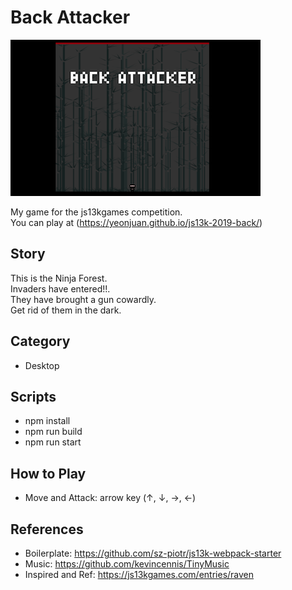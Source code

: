 # Back Attacker
![screenshot](./big-400.png)  

My game for the js13kgames competition.  
You can play at (https://yeonjuan.github.io/js13k-2019-back/)
## Story
This is the Ninja Forest.  
Invaders have entered!!.  
They have brought a gun cowardly.  
Get rid of them in the dark.  

## Category
 * Desktop

## Scripts
* npm install
* npm run build
* npm run start

## How to Play

* Move and Attack: arrow key (↑, ↓, →, ←)

## References

* Boilerplate: https://github.com/sz-piotr/js13k-webpack-starter
* Music: https://github.com/kevincennis/TinyMusic
* Inspired and Ref: https://js13kgames.com/entries/raven
